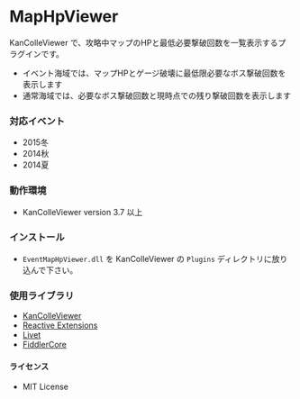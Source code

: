 MapHpViewer
================

KanColleViewer で、攻略中マップのHPと最低必要撃破回数を一覧表示するプラグインです。

* イベント海域では、マップHPとゲージ破壊に最低限必要なボス撃破回数を表示します
* 通常海域では、必要なボス撃破回数と現時点での残り撃破回数を表示します

### 対応イベント

* 2015冬
* 2014秋
* 2014夏

### 動作環境

* KanColleViewer version 3.7 以上

### インストール

* `EventMapHpViewer.dll` を KanColleViewer の `Plugins` ディレクトリに放り込んで下さい。

### 使用ライブラリ

* [KanColleViewer](http://grabacr.net/kancolleviewer)
* [Reactive Extensions](http://rx.codeplex.com/)
* [Livet](http://ugaya40.net/livet)
* [FiddlerCore](http://fiddler2.com/fiddlercore)


#### ライセンス

* MIT License

